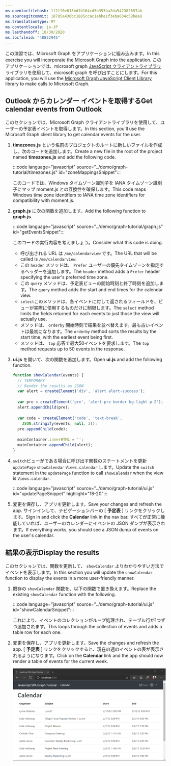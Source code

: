```yaml
---
ms.openlocfilehash: 1f2ff0e013bd1b104cd5b353ba2da542382657ab
ms.sourcegitcommit: 18785a430bc1885ccac1ebbe1f3eba634c58bea8
ms.translationtype: MT
ms.contentlocale: ja-JP
ms.lasthandoff: 10/30/2020
ms.locfileid: "48822945"
---
```

<!-- markdownlint-disable MD002 MD041 -->

<span data-ttu-id="5cd1e-101">この演習では、Microsoft Graph をアプリケーションに組み込みます。</span><span class="sxs-lookup"><span data-stu-id="5cd1e-101">In this exercise you will incorporate the Microsoft Graph into the application.</span></span> <span data-ttu-id="5cd1e-102">このアプリケーションでは、microsoft graph [JavaScript クライアントライブラリ](https://github.com/microsoftgraph/msgraph-sdk-javascript) ライブラリを使用して、microsoft graph を呼び出すことにします。</span><span class="sxs-lookup"><span data-stu-id="5cd1e-102">For this application, you will use the [Microsoft Graph JavaScript Client Library](https://github.com/microsoftgraph/msgraph-sdk-javascript) library to make calls to Microsoft Graph.</span></span>

## <a name="get-calendar-events-from-outlook"></a><span data-ttu-id="5cd1e-103">Outlook からカレンダー イベントを取得する</span><span class="sxs-lookup"><span data-stu-id="5cd1e-103">Get calendar events from Outlook</span></span>

<span data-ttu-id="5cd1e-104">このセクションでは、Microsoft Graph クライアントライブラリを使用して、ユーザーの予定表イベントを取得します。</span><span class="sxs-lookup"><span data-stu-id="5cd1e-104">In this section, you'll use the Microsoft Graph client library to get calendar events for the user.</span></span>

1. <span data-ttu-id="5cd1e-105">**timezones.js** という名前のプロジェクトのルートに新しいファイルを作成し、次のコードを追加します。</span><span class="sxs-lookup"><span data-stu-id="5cd1e-105">Create a new file in the root of the project named **timezones.js** and add the following code.</span></span>

    :::code language="javascript" source="../demo/graph-tutorial/timezones.js" id="zoneMappingsSnippet":::

    <span data-ttu-id="5cd1e-106">このコードでは、Windows タイムゾーン識別子を IANA タイムゾーン識別子にマップ moment.js との互換性を確保します。</span><span class="sxs-lookup"><span data-stu-id="5cd1e-106">This code maps Windows time zone identifiers to IANA time zone identifiers for compatibility with moment.js.</span></span>

1. <span data-ttu-id="5cd1e-107">**graph.js** に次の関数を追加します。</span><span class="sxs-lookup"><span data-stu-id="5cd1e-107">Add the following function to **graph.js**.</span></span>

    :::code language="javascript" source="../demo/graph-tutorial/graph.js" id="getEventsSnippet":::

    <span data-ttu-id="5cd1e-108">このコードの実行内容を考えましょう。</span><span class="sxs-lookup"><span data-stu-id="5cd1e-108">Consider what this code is doing.</span></span>

    - <span data-ttu-id="5cd1e-109">呼び出される URL は `/me/calendarview` です。</span><span class="sxs-lookup"><span data-stu-id="5cd1e-109">The URL that will be called is `/me/calendarview`.</span></span>
    - <span data-ttu-id="5cd1e-110">この `header` メソッドは、 `Prefer` ユーザーの優先タイムゾーンを指定するヘッダーを追加します。</span><span class="sxs-lookup"><span data-stu-id="5cd1e-110">The `header` method adds a `Prefer` header specifying the user's preferred time zone.</span></span>
    - <span data-ttu-id="5cd1e-111">この `query` メソッドは、予定表ビューの開始時刻と終了時刻を追加します。</span><span class="sxs-lookup"><span data-stu-id="5cd1e-111">The `query` method adds the start and end times for the calendar view.</span></span>
    - <span data-ttu-id="5cd1e-112">`select`このメソッドは、各イベントに対して返されるフィールドを、ビューが実際に使用するものだけに制限します。</span><span class="sxs-lookup"><span data-stu-id="5cd1e-112">The `select` method limits the fields returned for each events to just those the view will actually use.</span></span>
    - <span data-ttu-id="5cd1e-113">メソッドは、 `orderby` 開始時刻で結果を並べ替えます。最も古いイベントは最初になります。</span><span class="sxs-lookup"><span data-stu-id="5cd1e-113">The `orderby` method sorts the results by the start time, with the earliest event being first.</span></span>
    - <span data-ttu-id="5cd1e-114">メソッドは、 `top` 応答で最大50イベントを要求します。</span><span class="sxs-lookup"><span data-stu-id="5cd1e-114">The `top` method requests up to 50 events in the response.</span></span>

1. <span data-ttu-id="5cd1e-115">**ui.js** を開いて、次の関数を追加します。</span><span class="sxs-lookup"><span data-stu-id="5cd1e-115">Open **ui.js** and add the following function.</span></span>

    ```javascript
    function showCalendar(events) {
      // TEMPORARY
      // Render the results as JSON
      var alert = createElement('div', 'alert alert-success');

      var pre = createElement('pre', 'alert-pre border bg-light p-2');
      alert.appendChild(pre);

      var code = createElement('code', 'text-break',
        JSON.stringify(events, null, 2));
      pre.appendChild(code);

      mainContainer.innerHTML = '';
      mainContainer.appendChild(alert);
    }
    ```

1. <span data-ttu-id="5cd1e-116">`switch`ビューがである場合に呼び出す関数のステートメントを更新 `updatePage` `showCalendar` `Views.calendar` します。</span><span class="sxs-lookup"><span data-stu-id="5cd1e-116">Update the `switch` statement in the `updatePage` function to call `showCalendar` when the view is `Views.calendar`.</span></span>

    :::code language="javascript" source="../demo/graph-tutorial/ui.js" id="updatePageSnippet" highlight="18-20":::

1. <span data-ttu-id="5cd1e-117">変更を保存し、アプリを更新します。</span><span class="sxs-lookup"><span data-stu-id="5cd1e-117">Save your changes and refresh the app.</span></span> <span data-ttu-id="5cd1e-118">サインインして、ナビゲーションバーの [ **予定表** ] リンクをクリックします。</span><span class="sxs-lookup"><span data-stu-id="5cd1e-118">Sign in and click the **Calendar** link in the nav bar.</span></span> <span data-ttu-id="5cd1e-119">すべてが正常に機能していれば、ユーザーのカレンダーにイベントの JSON ダンプが表示されます。</span><span class="sxs-lookup"><span data-stu-id="5cd1e-119">If everything works, you should see a JSON dump of events on the user's calendar.</span></span>

## <a name="display-the-results"></a><span data-ttu-id="5cd1e-120">結果の表示</span><span class="sxs-lookup"><span data-stu-id="5cd1e-120">Display the results</span></span>

<span data-ttu-id="5cd1e-121">このセクションでは、関数を更新して、 `showCalendar` よりわかりやすい方法でイベントを表示します。</span><span class="sxs-lookup"><span data-stu-id="5cd1e-121">In this section you will update the `showCalendar` function to display the events in a more user-friendly manner.</span></span>

1. <span data-ttu-id="5cd1e-122">既存の `showCalendar` 関数を、以下の関数で置き換えます。</span><span class="sxs-lookup"><span data-stu-id="5cd1e-122">Replace the existing `showCalendar` function with the following.</span></span>

    :::code language="javascript" source="../demo/graph-tutorial/ui.js" id="showCalendarSnippet":::

    <span data-ttu-id="5cd1e-123">これにより、イベントのコレクションがループ処理され、テーブル行が1つずつ追加されます。</span><span class="sxs-lookup"><span data-stu-id="5cd1e-123">This loops through the collection of events and adds a table row for each one.</span></span>

1. <span data-ttu-id="5cd1e-124">変更を保存し、アプリを更新します。</span><span class="sxs-lookup"><span data-stu-id="5cd1e-124">Save the changes and refresh the app.</span></span> <span data-ttu-id="5cd1e-125">[ **予定表** ] リンクをクリックすると、現在の週のイベントの表が表示されるようになります。</span><span class="sxs-lookup"><span data-stu-id="5cd1e-125">Click on the **Calendar** link and the app should now render a table of events for the current week.</span></span>

    ![イベント表のスクリーンショット](./images/calendar-list.png)
